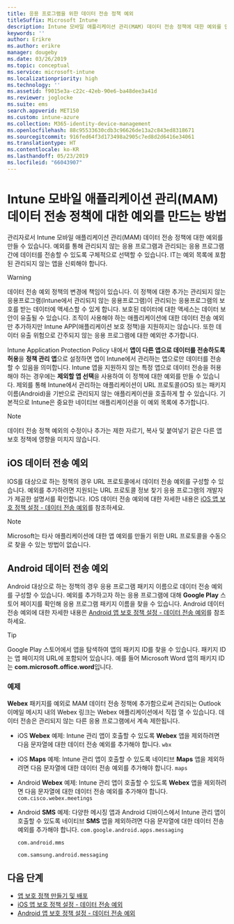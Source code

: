 ```yaml
---
title: 응용 프로그램을 위한 데이터 전송 정책 예외
titleSuffix: Microsoft Intune
description: Intune 모바일 애플리케이션 관리(MAM) 데이터 전송 정책에 대한 예외를 만듭니다.
keywords: ''
author: Erikre
ms.author: erikre
manager: dougeby
ms.date: 03/26/2019
ms.topic: conceptual
ms.service: microsoft-intune
ms.localizationpriority: high
ms.technology: ''
ms.assetid: f9015e3a-c22c-42eb-90e6-ba48dee3a41d
ms.reviewer: joglocke
ms.suite: ems
search.appverid: MET150
ms.custom: intune-azure
ms.collection: M365-identity-device-management
ms.openlocfilehash: 88c95533630cdb3c96626de13a2c843ed8318671
ms.sourcegitcommit: 916fed64f3d173498a2905c7ed8d2d6416e34061
ms.translationtype: HT
ms.contentlocale: ko-KR
ms.lasthandoff: 05/23/2019
ms.locfileid: "66043907"
---
```

# <a name="how-to-create-exceptions-to-the-intune-mobile-application-management-mam-data-transfer-policy"></a>Intune 모바일 애플리케이션 관리(MAM) 데이터 전송 정책에 대한 예외를 만드는 방법

관리자로서 Intune 모바일 애플리케이션 관리(MAM) 데이터 전송 정책에 대한 예외를 만들 수 있습니다. 예외를 통해 관리되지 않는 응용 프로그램과 관리되는 응용 프로그램 간에 데이터를 전송할 수 있도록 구체적으로 선택할 수 있습니다. IT는 예외 목록에 포함된 관리되지 않는 앱을 신뢰해야 합니다. 

>[!WARNING] 
> 데이터 전송 예외 정책의 변경에 책임이 있습니다. 이 정책에 대한 추가는 관리되지 않는 응용프로그램(Intune에서 관리되지 않는 응용프로그램)이 관리되는 응용프로그램의 보호를 받는 데이터에 액세스할 수 있게 합니다. 보호된 데이터에 대한 액세스는 데이터 보안이 유출될 수 있습니다. 조직이 사용해야 하는 애플리케이션에 대한 데이터 전송 예외만 추가하지만 Intune APP(애플리케이션 보호 정책)을 지원하지는 않습니다. 또한 데이터 유출 위험으로 간주되지 않는 응용 프로그램에 대한 예외만 추가합니다.

Intune Application Protection Policy 내에서 **앱이 다른 앱으로 데이터를 전송하도록 허용**을 **정책 관리 앱**으로 설정하면 앱이 Intune에서 관리하는 앱으로만 데이터를 전송할 수 있음을 의미합니다. Intune 앱을 지원하지 않는 특정 앱으로 데이터 전송을 허용해야 하는 경우에는 **제외할 앱 선택**을 사용하여 이 정책에 대한 예외를 만들 수 있습니다. 제외를 통해 Intune에서 관리하는 애플리케이션이 URL 프로토콜(iOS) 또는 패키지 이름(Android)을 기반으로 관리되지 않는 애플리케이션을 호출하게 할 수 있습니다. 기본적으로 Intune은 중요한 네이티브 애플리케이션을 이 예외 목록에 추가합니다. 

> [!NOTE]
> 데이터 전송 정책 예외의 수정이나 추가는 제한 자르기, 복사 및 붙여넣기 같은 다른 앱 보호 정책에 영향을 미치지 않습니다. 

## <a name="ios-data-transfer-exceptions"></a>iOS 데이터 전송 예외
IOS를 대상으로 하는 정책의 경우 URL 프로토콜에서 데이터 전송 예외를 구성할 수 있습니다. 예외를 추가하려면 지원되는 URL 프로토콜 정보 찾기 응용 프로그램의 개발자가 제공한 설명서를 확인합니다. IOS 데이터 전송 예외에 대한 자세한 내용은 [iOS 앱 보호 정책 설정 - 데이터 전송 예외](app-protection-policy-settings-ios.md#data-transfer-exemptions)를 참조하세요.

> [!NOTE]
> Microsoft는 타사 애플리케이션에 대한 앱 예외를 만들기 위한 URL 프로토콜을 수동으로 찾을 수 있는 방법이 없습니다. 

## <a name="android-data-transfer-exceptions"></a>Android 데이터 전송 예외
Android 대상으로 하는 정책의 경우 응용 프로그램 패키지 이름으로 데이터 전송 예외를 구성할 수 있습니다. 예외를 추가하고자 하는 응용 프로그램에 대해 **Google Play** 스토어 페이지를 확인해 응용 프로그램 패키지 이름을 찾을 수 있습니다. Android 데이터 전송 예외에 대한 자세한 내용은 [Android 앱 보호 정책 설정 - 데이터 전송 예외](app-protection-policy-settings-android.md#data-transfer-exemptions)를 참조하세요.


>[!TIP]
> Google Play 스토어에서 앱을 탐색하여 앱의 패키지 ID를 찾을 수 있습니다. 패키지 ID는 앱 페이지의 URL에 포함되어 있습니다. 예를 들어 Microsoft Word 앱의 패키지 ID는 **com.microsoft.office.word**입니다.

### <a name="example"></a>예제
**Webex** 패키지를 예외로 MAM 데이터 전송 정책에 추가함으로써 관리되는 Outlook 이메일 메시지 내의 Webex 링크는 Webex 애플리케이션에서 직접 열 수 있습니다. 데이터 전송은 관리되지 않는 다른 응용 프로그램에서 계속 제한됩니다.

- iOS **Webex** 예제:   Intune 관리 앱이 호출할 수 있도록 **Webex** 앱을 제외하려면 다음 문자열에 대한 데이터 전송 예외를 추가해야 합니다. <code>wbx</code>
    
 - iOS **Maps** 예제:  Intune 관리 앱이 호출할 수 있도록 네이티브 **Maps** 앱을 제외하려면 다음 문자열에 대한 데이터 전송 예외를 추가해야 합니다. <code>maps</code>

- Android **Webex** 예제:   Intune 관리 앱이 호출할 수 있도록 **Webex** 앱을 제외하려면 다음 문자열에 대한 데이터 전송 예외를 추가해야 합니다. <code>com.cisco.webex.meetings</code>
    
- Android **SMS** 예제:   다양한 메시징 앱과 Android 디바이스에서 Intune 관리 앱이 호출할 수 있도록 네이티브 **SMS** 앱을 제외하려면 다음 문자열에 대한 데이터 전송 예외를 추가해야 합니다. 
    <code>com.google.android.apps.messaging</code>
    
    <code>com.android.mms</code>
    
    <code>com.samsung.android.messaging</code>

## <a name="next-steps"></a>다음 단계

- [앱 보호 정책 만들기 및 배포](app-protection-policies.md)
- [iOS 앱 보호 정책 설정 - 데이터 전송 예외](app-protection-policy-settings-ios.md#data-transfer-exemptions)
- [Android 앱 보호 정책 설정 - 데이터 전송 예외](app-protection-policy-settings-android.md#data-transfer-exemptions)
